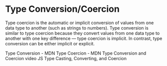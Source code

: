 # Type Conversion/Coercion

Type coercion is the automatic or implicit conversion of values from one data type to another (such as strings to numbers). Type conversion is similar to type coercion because they convert values from one data type to another with one key difference — type coercion is implicit. In contrast, type conversion can be either implicit or explicit.

<BadgeLink colorScheme='yellow' badgeText='Read' href='https://developer.mozilla.org/en-US/docs/Glossary/Type_Conversion'>Type Conversion - MDN</BadgeLink>
<BadgeLink colorScheme='yellow' badgeText='Read' href='https://developer.mozilla.org/en-US/docs/Glossary/Type_coercion'>Type Coercion - MDN</BadgeLink>
<BadgeLink badgeText='Watch' href='https://www.youtube.com/watch?v=XYFg6_V-c9Q'>Type Conversion and Coercion video</BadgeLink>
<BadgeLink badgeText='Watch' href='https://www.youtube.com/watch?v=mat1O5JI2fg'>JS Type Casting, Converting, and Coercion</BadgeLink>

